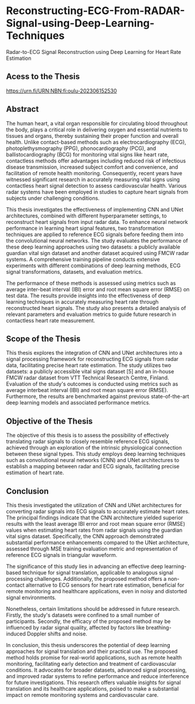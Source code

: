 # Reconstructing-ECG-From-RADAR-Signal-using-Deep-Learning-Techniques
Radar-to-ECG Signal Reconstruction using Deep Learning for Heart Rate Estimation
## Acess to the Thesis

https://urn.fi/URN:NBN:fi:oulu-202306152530

## Abstract

The human heart, a vital organ responsible for circulating blood throughout the body, plays a critical role in delivering oxygen and essential nutrients to tissues and organs, thereby sustaining their proper function and overall health. Unlike contact-based methods such as electrocardiography (ECG), photoplethysmography (PPG), phonocardiography (PCG), and ballistocardiography (BCG) for monitoring vital signs like heart rate, contactless methods offer advantages including reduced risk of infectious disease transmission, increased subject comfort and convenience, and facilitation of remote health monitoring. Consequently, recent years have witnessed significant research in accurately measuring vital signs using contactless heart signal detection to assess cardiovascular health. Various radar systems have been employed in studies to capture heart signals from subjects under challenging conditions.

This thesis investigates the effectiveness of implementing CNN and UNet architectures, combined with different hyperparameter settings, to reconstruct heart signals from input radar data. To enhance neural network performance in learning heart signal features, two transformation techniques are applied to reference ECG signals before feeding them into the convolutional neural networks. The study evaluates the performance of these deep learning approaches using two datasets: a publicly available guardian vital sign dataset and another dataset acquired using FMCW radar systems. A comprehensive training pipeline conducts extensive experiments with different combinations of deep learning methods, ECG signal transformations, datasets, and evaluation metrics.

The performance of these methods is assessed using metrics such as average inter-beat interval (IBI) error and root mean square error (RMSE) on test data. The results provide insights into the effectiveness of deep learning techniques in accurately measuring heart rate through reconstructed heart signals. The study also presents a detailed analysis of relevant parameters and evaluation metrics to guide future research in contactless heart rate measurement.

## Scope of the Thesis

This thesis explores the integration of CNN and UNet architectures into a signal processing framework for reconstructing ECG signals from radar data, facilitating precise heart rate estimation. The study utilizes two datasets: a publicly accessible vital signs dataset [5] and an in-house FMCW radar dataset from VTT Technical Research Centre, Finland. Evaluation of the study's outcomes is conducted using metrics such as average interbeat interval (IBI) and root mean square error (RMSE). Furthermore, the results are benchmarked against previous state-of-the-art deep learning models and associated performance metrics.

## Objective of the Thesis

The objective of this thesis is to assess the possibility of effectively translating radar signals to closely resemble reference ECG signals, achieved through an exploration of the intrinsic physiological connection between these signal types. This study employs deep learning techniques such as convolutional neural networks (CNN) and UNet architectures to establish a mapping between radar and ECG signals, facilitating precise estimation of heart rate.

## Conclusion

This thesis investigated the utilization of CNN and UNet architectures for converting radar signals into ECG signals to accurately estimate heart rates. The principal findings indicate that the CNN architecture yielded superior results with the least average IBI error and root mean square error (RMSE) values when estimating heart rates from radar signals using the guardian vital signs dataset. Specifically, the CNN approach demonstrated substantial performance enhancements compared to the UNet architecture, assessed through MSE training evaluation metric and representation of reference ECG signals in triangular waveform.

The significance of this study lies in advancing an effective deep learning-based technique for signal translation, applicable to analogous signal processing challenges. Additionally, the proposed method offers a non-contact alternative to ECG sensors for heart rate estimation, beneficial for remote monitoring and healthcare applications, even in noisy and distorted signal environments.

Nonetheless, certain limitations should be addressed in future research. Firstly, the study's datasets were confined to a small number of participants. Secondly, the efficacy of the proposed method may be influenced by radar signal quality, affected by factors like breathing-induced Doppler shifts and noise.

In conclusion, this thesis underscores the potential of deep learning approaches for signal translation and their practical use. The proposed method holds promise for real-world applications, such as remote health monitoring, facilitating early detection and treatment of cardiovascular conditions. It advocates for broader datasets, advanced signal processing, and improved radar systems to refine performance and reduce interference for future investigations. This research offers valuable insights for signal translation and its healthcare applications, poised to make a substantial impact on remote monitoring systems and cardiovascular care.
